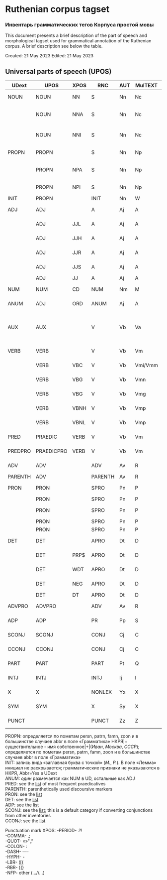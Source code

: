 # Ruthenian corpus tagset

### Инвентарь грамматических тегов Корпуса простой мовы

This document presents a brief description of the part of speech and morphological tagset used for grammatical annotation of the Ruthenian corpus. 
A brief description see below the table.

Created: 21 May 2023  Edited: 21 May 2023


## Universal parts of speech (UPOS)

|UDext|UPOS|XPOS|RNC|AUT|MulTEXT|description(EN)|Example|Status|description(RU)|description(BE)
|---|---|---|---|---|---|---|---|---|---|---|
|NOUN|NOUN|NN|S|Nn|Nc|common noun||UD basic|имя существительное|назоўнік|
||NOUN|NNA|S|Nn|Nc|common noun: semantically animate|_бурмистръ_, _игуменья_, _конь_||:семантически одушевленное|:семантычна адушаўлёны|
||NOUN|NNI|S|Nn|Nc|common noun: inanimate|_присяга_, _поветъ_, _выбиранье_||:неодушевленное|:неадушаўлёны|
|PROPN|PROPN||S|Nn|Np|proper noun||UD basic|имя собственное|імя ўласнае|
||PROPN|NPA|S|Nn|Np|proper noun: semantically animate|_Маркъ_, _Данильевичъ_, _Селява_||:семантически одушевленное|:семантычна адушаўлёнае|
||PROPN|NPI|S|Nn|Np|proper noun: inanimate|_Рига_, _Менскъ_, _Немцы_||:неодушевленное|:неадушаўлёнае|
|INIT|PROPN||INIT|Nn|W|initial letter|_В.Н._|UDext|инициал|ініцыял|
|ADJ|ADJ||A|Aj|A|adjective||UD basic|имя прилагательное|прыметнік|
||ADJ|JJL|A|Aj|A|adjective: plain form|_живый_, _добрый_||:полная форма|:поўная форма|
||ADJ|JJH|A|Aj|A|adjective: short form|_годенъ_, _марковъ_||:краткая форма|:кароткая форма|
||ADJ|JJR|A|Aj|A|adjective: comparative|_высший_, _дорожший_||:сравнительная степень|:параўнальная ступень|
||ADJ|JJS|A|Aj|A|adjective: superlative|_лацнейший_, _наяснейший_||:превосходная степень|:найвышэйшая ступень|
||ADJ|JJ|A|Aj|A|adjective: others|||:другое|:iншае|
|NUM|NUM|CD|NUM|Nm|M|numeral|_четыри_, _4_, _колько_|UD basic|имя числительное|лічэбнік|
|ANUM|ADJ|ORD|ANUM|Aj|A|ordinal numeral|_первый_, _1387-е_|UDext|числительное-прилагательное|лічэбнік-прыметнік|
|AUX|AUX||V|Vb|Va|auxiliary|_быти_, _бы_|UD basic|вспомогательный глагол/частица, выполняющие грамматическую функцию|дапаможны дзеяслоў/часціца|
|VERB|VERB||V|Vb|Vm|verb|_ведати_, _держатися_|UD basic|глагол|дзеяслоў|
||VERB|VBC|V|Vb|Vmi/Vmm|verb: finite|_квитуемъ_, _сталося_||глагол: финитный|:фінітны|
||VERB|VBG|V|Vb|Vmn|verb: infinitive|_ведати_, _держатися_||глагол: инфинитив|:інфінітыў|
||VERB|VBG|V|Vb|Vmg|verb: gerundive|_маючи_, _вернувся_||глагол: деепричастие|:дзеепрыметнік|
||VERB|VBNH|V|Vb|Vmp|verb: short participle|_описано_||:причастие: краткая форма|:прыметнік: кароткая форма|
||VERB|VBNL|V|Vb|Vmp|verb: long participle|_седячихъ_, _купленые_||:причастие: полная форма|:прыметнік: поўная форма|
|PRED|PRAEDIC|VERB|V|Vb|Vm|predicative|_жаль_, _нетъ_, _вольно_|UDext|предикатив|прэдыкатыў|
|PREDPRO|PRAEDICPRO|VERB|V|Vb|Vm|predicative pronoun|_некого_, _нечого_|UDext|местоимение-предикатив|займеннік-прэдыкатыў|
|ADV|ADV||ADV|Av|R|adverb|_честно_, _тогды_|UD basic|наречие|прыслоўе|
|PARENTH|ADV||PARENTH|Av|R|parentheticals||UDext|вводное слово|ўводнае слова|
|PRON|PRON||SPRO|Pn|P|pronoun (nominal)|_она_, _што_|UD basic|местоимение-существительное|займеннік-назоўнік|
||PRON||SPRO|Pn|P|:personal|_ты_, _она_||:личное|:асабісты|
||PRON||SPRO|Pn|P|:relative/interrogative|_хто_, _иже_||:относительное/вопросительное|:адносны/пытальны|
||PRON||SPRO|Pn|P|:negative|_нихто_, _ништо_||:отрицательное|:негатыўны|
||PRON||SPRO|Pn|P|:other|_то_, _се_||:другое|:іншае|
|DET|DET||APRO|Dt|D|determiner (adjectival pronoun)|_мой_, _какий_|UD basic|местоимение-прилагательное|займеннік-прыметнік|
||DET|PRP$|APRO|Dt|D|:personal possessive|_мой_, _какий_||:личное притяжательное|:асабісты пасесіўны|
||DET|WDT|APRO|Dt|D|:relative/interrogative|_какий_, _который_||:относительное/вопросительное|:адносны/пытальны|
||DET|NEG|APRO|Dt|D|:negative|_никакий_, _ничей_||:отрицательное|:негатыўны|
||DET|DT|APRO|Dt|D|:other|_иный_, _такий_||:другое|:іншае|
|ADVPRO|ADVPRO||ADV|Av|R|adverbial pronoun|_гды_|UDext|местоименное наречие|займеннікавае прыслоўе|
|ADP|ADP||PR|Pp|S|preposition/adposition|_въ_, _обаполъ_|UD basic|предлог|прыназоўнік|
|SCONJ|SCONJ||CONJ|Cj|C|subordinating conjunction|_штобы_, _докуле_|UD basic|подчинительный союз|падпарадкавальны злучнік|
|CCONJ|CCONJ||CONJ|Cj|C|coordinating conjunction|_або_, _ани_|UD basic|сочинительный союз|складальны злучнік|
|PART|PART||PART|Pt|Q|particle|_не_, _ведь_|UD basic|частица|часціца|
|INTJ|INTJ||INTJ|Ij|I|interjection|_о_, _аллилуйя_|UD basic|междометие|выклічнік|
|X|X||NONLEX|Yx|X|foreign and non-words|_N_, _ска_|UD basic|не-слова|не-словы|
|SYM|SYM||X|Sy|X|symbol|_%_, _+_|UD basic|символ|сімвал|
|PUNCT|||PUNCT|Zz|Z|punctuation mark|_,_|UD basic|знак препинания|знак прыпынку|

PROPN: определяется по пометам persn, patrn, famn, zoon и в большинстве случаев abbr в поле «Грамматика» НКРЯ|+ существительное - имя собственное|+|(_Иван_, _Москва_, _СССР_); определяется по пометам persn, patrn, famn, zoon и в большинстве случаев abbr в поле «Грамматика»  
INIT: запись вида «заглавная буква с точкой» (_М._, _Р._). В поле «Лемма» инициал не раскрывается; грамматические признаки не указываются в НКРЯ, Abbr=Yes в UDext  
ANUM: _один_ размечается как NUM в UD, остальные как ADJ  
PRED: see the [list](https://github.com/olesar/Ruthenian/blob/main/wordlists/praedicatives.txt) of most frequent praedicatives  
PARENTH: parenthetically used discoursive markers  
PRON: see the [list](https://github.com/olesar/Ruthenian/blob/main/wordlists/pron_list.txt)  
DET: see the [list](https://github.com/olesar/Ruthenian/blob/main/wordlists/det_list.txt)  
ADP: see the [list](https://github.com/olesar/Ruthenian/blob/main/wordlists/adp_list.txt)  
SCONJ: see the [list](https://github.com/olesar/Ruthenian/blob/main/wordlists/sconj_list.txt); this is a default category if converting conjunctions from other inventories  
CCONJ: see the [list](https://github.com/olesar/Ruthenian/blob/main/wordlists/cconj_list.txt)  

Punctuation mark XPOS:
-PERIOD-  .?!  
-COMMA- ,;  
-QUOT-  «»"„“  
-COLON- :  
-DASH-  —-  
-HYPH-  -  
-LBR- ([{  
-RBR- )]}  
-NFP- other (…//...)
